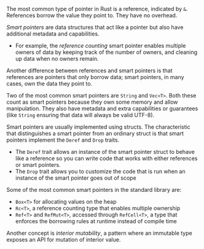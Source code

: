 The most common type of pointer in Rust is a reference, indicated by `&`. References
borrow the value they point to. They have no overhead.

_Smart pointers_ are data structures that act like a pointer but also have additional metadata and capabilities.

- For example, the _reference counting_ smart pointer enables multiple owners of data by keeping track of the number of owners, and cleaning up data when no owners remain.

Another difference between references and smart pointers is that references are pointers that only borrow data;
smart pointers, in many cases, own the data they point to.

Two of the most common smart pointers are `String` and `Vec<T>`.
Both these count as smart pointers because they own some memory and allow manipulation. They also have metadata and extra capabilities or guarantees (like `String` ensuring that data will always be valid UTF-8).

Smart pointers are usually implemented using structs. The characteristic that distinguishes a smart pointer from an ordinary struct is that smart pointers implement the `Deref` and `Drop` traits.

- The `Deref` trait allows an instance of the smart pointer struct to behave like a reference so you can write code that works with either references or smart pointers.
- The `Drop` trait allows you to customize the code that is run when an instance of the smart pointer goes out of scope

Some of the most common smart pointers in the standard library are:

- `Box<T>` for allocating values on the heap
- `Rc<T>`, a reference counting type that enables multiple ownership
- `Ref<T>` and `RefMut<T>`, accessed through `RefCell<T>`, a type that enforces the borrowing rules at runtime instead of compile time

Another concept is _interior mutability_, a pattern where an immutable type exposes an API for mutation of interior value.
